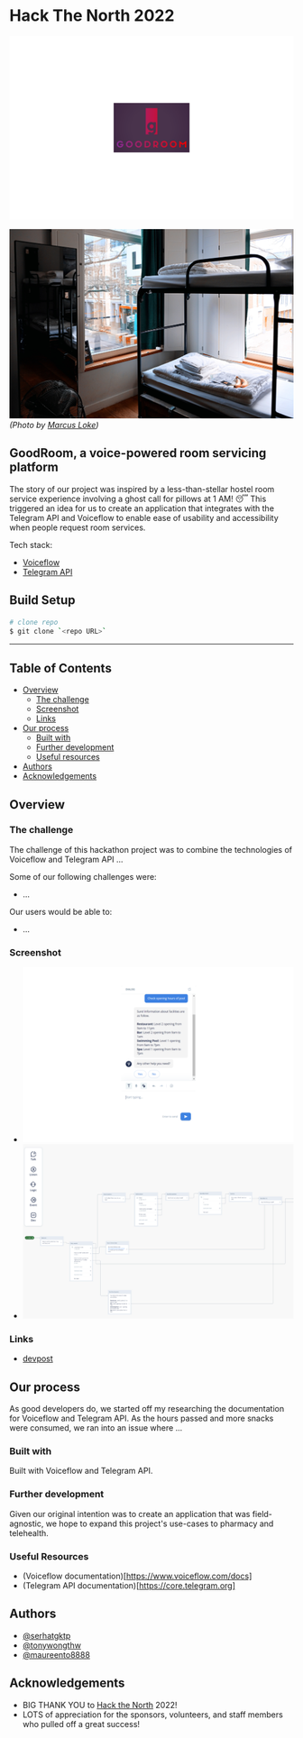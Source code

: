 # Hack The North 2022

![GoodRoom logo](/logo.png)

![image of a brightly lit, hostel room with a bunk bed overlooking the view of an apartment window](/marcus-loke-WQJvWU_HZFo-unsplash.jpg) *(Photo by [Marcus Loke](https://unsplash.com/@marcusloke?utm_source=unsplash&utm_medium=referral&utm_content=creditCopyText))*

## GoodRoom, a voice-powered room servicing platform

The story of our project was inspired by a less-than-stellar hostel room service experience involving a ghost call for pillows at 1 AM! 😴 This triggered an idea for us to create an application that integrates with the Telegram API and Voiceflow to enable ease of usability and accessibility when people request room services.


Tech stack:

- [Voiceflow](https://www.voiceflow.com)
- [Telegram API](https://core.telegram.org)

## Build Setup

```bash
# clone repo
$ git clone `<repo URL>`
```
---

## Table of Contents

- [Overview](#overview)
  - [The challenge](#the-challenge)
  - [Screenshot](#screenshot)
  - [Links](#links)
- [Our process](#our-process)
  - [Built with](#built-with)
  - [Further development](#further-development)
  - [Useful resources](#useful-resources)
- [Authors](#authors)
- [Acknowledgements](#acknowledgements)

## Overview

### The challenge

The challenge of this hackathon project was to combine the technologies of Voiceflow and Telegram API ...

Some of our following challenges were:

- ...

Our users would be able to:

- ...

### Screenshot

- ![Dialog box of Voiceflow chat UI](/dialog-box.png)
- ![Response flow chart of Voiceflow dialog design](/response-flow.png)

### Links

- [devpost](#)

## Our process

As good developers do, we started off my researching the documentation for Voiceflow and Telegram API. As the hours passed and more snacks were consumed, we ran into an issue where ...

### Built with

Built with Voiceflow and Telegram API.

### Further development

Given our original intention was to create an application that was field-agnostic, we hope to expand this project\'s use-cases to pharmacy and telehealth.

### Useful Resources

- (Voiceflow documentation)[https://www.voiceflow.com/docs]
- (Telegram API documentation)[https://core.telegram.org]

## Authors

- [@serhatgktp](https://github.com/serhatgktp)
- [@tonywongthw](https://github.com/tonywongthw)
- [@maureento8888](https://github.com/maureento8888)

## Acknowledgements

- BIG THANK YOU to [Hack the North](https://hackthenorth.com) 2022!
- LOTS of appreciation for the sponsors, volunteers, and staff members who pulled off a great success!
